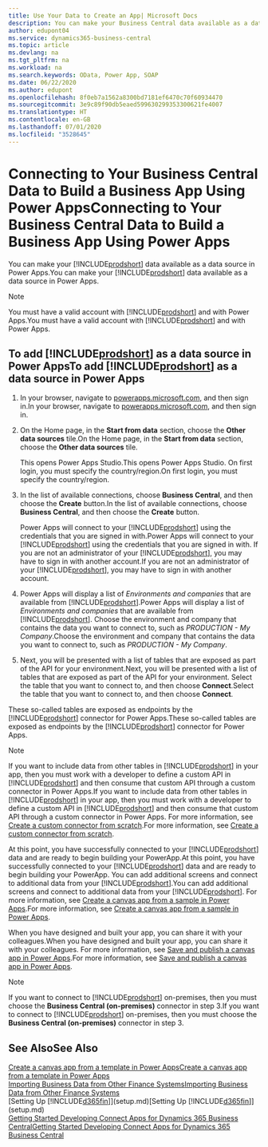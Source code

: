 ```yaml
---
title: Use Your Data to Create an App| Microsoft Docs
description: You can make your Business Central data available as a data source and specify an OData URL of your web services to build a business app using Power Apps.
author: edupont04
ms.service: dynamics365-business-central
ms.topic: article
ms.devlang: na
ms.tgt_pltfrm: na
ms.workload: na
ms.search.keywords: OData, Power App, SOAP
ms.date: 06/22/2020
ms.author: edupont
ms.openlocfilehash: 8f0eb7a1562a8300bd7181ef6470c70f60934470
ms.sourcegitcommit: 3e9c89f90db5eaed599630299353300621fe4007
ms.translationtype: HT
ms.contentlocale: en-GB
ms.lasthandoff: 07/01/2020
ms.locfileid: "3528645"
---
```

# <a name="connecting-to-your-business-central-data-to-build-a-business-app-using-power-apps"></a><span data-ttu-id="9bb53-103">Connecting to Your Business Central Data to Build a Business App Using Power Apps</span><span class="sxs-lookup"><span data-stu-id="9bb53-103">Connecting to Your Business Central Data to Build a Business App Using Power Apps</span></span>

<span data-ttu-id="9bb53-104">You can make your [!INCLUDE[prodshort](includes/prodshort.md)] data available as a data source in Power Apps.</span><span class="sxs-lookup"><span data-stu-id="9bb53-104">You can make your [!INCLUDE[prodshort](includes/prodshort.md)] data available as a data source in Power Apps.</span></span>  

> [!NOTE]  
> <span data-ttu-id="9bb53-105">You must have a valid account with [!INCLUDE[prodshort](includes/prodshort.md)] and with Power Apps.</span><span class="sxs-lookup"><span data-stu-id="9bb53-105">You must have a valid account with [!INCLUDE[prodshort](includes/prodshort.md)] and with Power Apps.</span></span>  

## <a name="to-add-prodshort-as-a-data-source-in-power-apps"></a><span data-ttu-id="9bb53-106">To add [!INCLUDE[prodshort](includes/prodshort.md)] as a data source in Power Apps</span><span class="sxs-lookup"><span data-stu-id="9bb53-106">To add [!INCLUDE[prodshort](includes/prodshort.md)] as a data source in Power Apps</span></span>

1. <span data-ttu-id="9bb53-107">In your browser, navigate to [powerapps.microsoft.com](https://powerapps.microsoft.com/), and then sign in.</span><span class="sxs-lookup"><span data-stu-id="9bb53-107">In your browser, navigate to [powerapps.microsoft.com](https://powerapps.microsoft.com/), and then sign in.</span></span>
2. <span data-ttu-id="9bb53-108">On the Home page, in the **Start from data** section, choose the **Other data sources** tile.</span><span class="sxs-lookup"><span data-stu-id="9bb53-108">On the Home page, in the **Start from data** section, choose the **Other data sources** tile.</span></span>  

    <span data-ttu-id="9bb53-109">This opens Power Apps Studio.</span><span class="sxs-lookup"><span data-stu-id="9bb53-109">This opens Power Apps Studio.</span></span> <span data-ttu-id="9bb53-110">On first login, you must specify the country/region.</span><span class="sxs-lookup"><span data-stu-id="9bb53-110">On first login, you must specify the country/region.</span></span>  
3. <span data-ttu-id="9bb53-111">In the list of available connections, choose **Business Central**, and then choose the **Create** button.</span><span class="sxs-lookup"><span data-stu-id="9bb53-111">In the list of available connections, choose **Business Central**, and then choose the **Create** button.</span></span>

    <span data-ttu-id="9bb53-112">Power Apps will connect to your [!INCLUDE[prodshort](includes/prodshort.md)] using the credentials that you are signed in with.</span><span class="sxs-lookup"><span data-stu-id="9bb53-112">Power Apps will connect to your [!INCLUDE[prodshort](includes/prodshort.md)] using the credentials that you are signed in with.</span></span> <span data-ttu-id="9bb53-113">If you are not an administrator of your [!INCLUDE[prodshort](includes/prodshort.md)], you may have to sign in with another account.</span><span class="sxs-lookup"><span data-stu-id="9bb53-113">If you are not an administrator of your [!INCLUDE[prodshort](includes/prodshort.md)], you may have to sign in with another account.</span></span>  

4. <span data-ttu-id="9bb53-114">Power Apps will display a list of *Environments and companies* that are available from [!INCLUDE[prodshort](includes/prodshort.md)].</span><span class="sxs-lookup"><span data-stu-id="9bb53-114">Power Apps will display a list of *Environments and companies* that are available from [!INCLUDE[prodshort](includes/prodshort.md)].</span></span> <span data-ttu-id="9bb53-115">Choose the environment and company that contains the data you want to connect to, such as *PRODUCTION - My Company*.</span><span class="sxs-lookup"><span data-stu-id="9bb53-115">Choose the environment and company that contains the data you want to connect to, such as *PRODUCTION - My Company*.</span></span>  

5. <span data-ttu-id="9bb53-116">Next, you will be presented with a list of tables that are exposed as part of the API for your environment.</span><span class="sxs-lookup"><span data-stu-id="9bb53-116">Next, you will be presented with a list of tables that are exposed as part of the API for your environment.</span></span> <span data-ttu-id="9bb53-117">Select the table that you want to connect to, and then choose **Connect**.</span><span class="sxs-lookup"><span data-stu-id="9bb53-117">Select the table that you want to connect to, and then choose **Connect**.</span></span>

<span data-ttu-id="9bb53-118">These so-called tables are exposed as endpoints by the [!INCLUDE[prodshort](includes/prodshort.md)] connector for Power Apps.</span><span class="sxs-lookup"><span data-stu-id="9bb53-118">These so-called tables are exposed as endpoints by the [!INCLUDE[prodshort](includes/prodshort.md)] connector for Power Apps.</span></span>  

> [!NOTE]
> <span data-ttu-id="9bb53-119">If you want to include data from other tables in [!INCLUDE[prodshort](includes/prodshort.md)] in your app, then you must work with a developer to define a custom API in [!INCLUDE[prodshort](includes/prodshort.md)] and then consume that custom API through a custom connector in Power Apps.</span><span class="sxs-lookup"><span data-stu-id="9bb53-119">If you want to include data from other tables in [!INCLUDE[prodshort](includes/prodshort.md)] in your app, then you must work with a developer to define a custom API in [!INCLUDE[prodshort](includes/prodshort.md)] and then consume that custom API through a custom connector in Power Apps.</span></span> <span data-ttu-id="9bb53-120">For more information, see [Create a custom connector from scratch](/connectors/custom-connectors/define-blank).</span><span class="sxs-lookup"><span data-stu-id="9bb53-120">For more information, see [Create a custom connector from scratch](/connectors/custom-connectors/define-blank).</span></span>  

<span data-ttu-id="9bb53-121">At this point, you have successfully connected to your [!INCLUDE[prodshort](includes/prodshort.md)] data and are ready to begin building your PowerApp.</span><span class="sxs-lookup"><span data-stu-id="9bb53-121">At this point, you have successfully connected to your [!INCLUDE[prodshort](includes/prodshort.md)] data and are ready to begin building your PowerApp.</span></span> <span data-ttu-id="9bb53-122">You can add additional screens and connect to additional data from your [!INCLUDE[prodshort](includes/prodshort.md)].</span><span class="sxs-lookup"><span data-stu-id="9bb53-122">You can add additional screens and connect to additional data from your [!INCLUDE[prodshort](includes/prodshort.md)].</span></span> <span data-ttu-id="9bb53-123">For more information, see [Create a canvas app from a sample in Power Apps](/powerapps/maker/canvas-apps/open-and-run-a-sample-app).</span><span class="sxs-lookup"><span data-stu-id="9bb53-123">For more information, see [Create a canvas app from a sample in Power Apps](/powerapps/maker/canvas-apps/open-and-run-a-sample-app).</span></span>  

<span data-ttu-id="9bb53-124">When you have designed and built your app, you can share it with your colleagues.</span><span class="sxs-lookup"><span data-stu-id="9bb53-124">When you have designed and built your app, you can share it with your colleagues.</span></span> <span data-ttu-id="9bb53-125">For more information, see [Save and publish a canvas app in Power Apps](/powerapps/maker/canvas-apps/save-publish-app).</span><span class="sxs-lookup"><span data-stu-id="9bb53-125">For more information, see [Save and publish a canvas app in Power Apps](/powerapps/maker/canvas-apps/save-publish-app).</span></span>  

> [!NOTE]
> <span data-ttu-id="9bb53-126">If you want to connect to [!INCLUDE[prodshort](includes/prodshort.md)] on-premises, then you must choose the **Business Central (on-premises)** connector in step 3.</span><span class="sxs-lookup"><span data-stu-id="9bb53-126">If you want to connect to [!INCLUDE[prodshort](includes/prodshort.md)] on-premises, then you must choose the **Business Central (on-premises)** connector in step 3.</span></span>  

## <a name="see-also"></a><span data-ttu-id="9bb53-127">See Also</span><span class="sxs-lookup"><span data-stu-id="9bb53-127">See Also</span></span>

[<span data-ttu-id="9bb53-128">Create a canvas app from a template in Power Apps</span><span class="sxs-lookup"><span data-stu-id="9bb53-128">Create a canvas app from a template in Power Apps</span></span>](/powerapps/maker/canvas-apps/get-started-test-drive)  
[<span data-ttu-id="9bb53-129">Importing Business Data from Other Finance Systems</span><span class="sxs-lookup"><span data-stu-id="9bb53-129">Importing Business Data from Other Finance Systems</span></span>](across-import-data-configuration-packages.md)  
<span data-ttu-id="9bb53-130">[Setting Up [!INCLUDE[d365fin](includes/d365fin_md.md)]](setup.md)</span><span class="sxs-lookup"><span data-stu-id="9bb53-130">[Setting Up [!INCLUDE[d365fin](includes/d365fin_md.md)]](setup.md)</span></span>  
[<span data-ttu-id="9bb53-131">Getting Started Developing Connect Apps for Dynamics 365 Business Central</span><span class="sxs-lookup"><span data-stu-id="9bb53-131">Getting Started Developing Connect Apps for Dynamics 365 Business Central</span></span>](/dynamics365/business-central/dev-itpro/developer/devenv-develop-connect-apps)  
